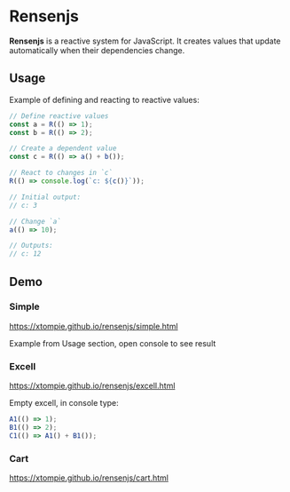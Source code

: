 # Rensenjs

**Rensenjs** is a reactive system for JavaScript. It creates values that update automatically when their dependencies change.

## Usage

Example of defining and reacting to reactive values:

```javascript
// Define reactive values
const a = R(() => 1);
const b = R(() => 2);

// Create a dependent value
const c = R(() => a() + b());

// React to changes in `c`
R(() => console.log(`c: ${c()}`));

// Initial output:
// c: 3

// Change `a`
a(() => 10);

// Outputs:
// c: 12
```

## Demo

### Simple

<https://xtompie.github.io/rensenjs/simple.html>

Example from Usage section, open console to see result

### Excell

<https://xtompie.github.io/rensenjs/excell.html>

Empty excell, in console type:

```javascript
A1(() => 1);
B1(() => 2);
C1(() => A1() + B1());
```

### Cart

<https://xtompie.github.io/rensenjs/cart.html>
